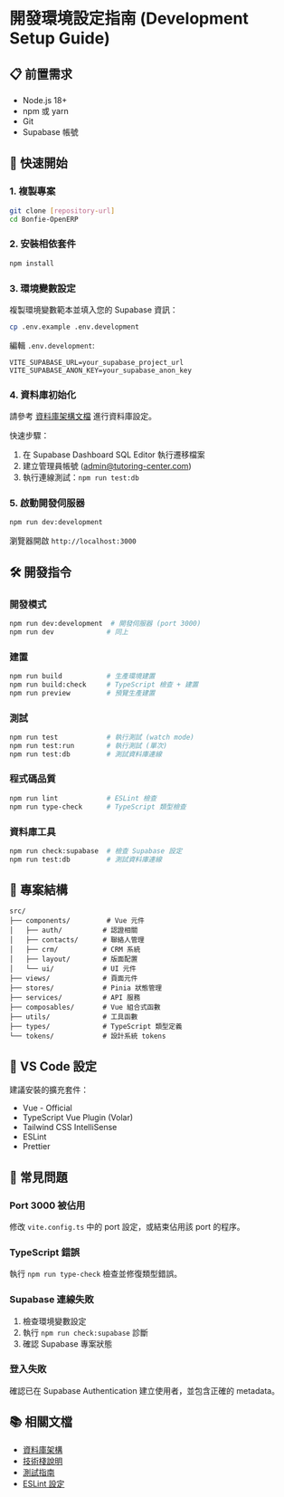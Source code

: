 # 開發環境設定指南 (Development Setup Guide)

## 📋 前置需求

- Node.js 18+ 
- npm 或 yarn
- Git
- Supabase 帳號

## 🚀 快速開始

### 1. 複製專案
```bash
git clone [repository-url]
cd Bonfie-OpenERP
```

### 2. 安裝相依套件
```bash
npm install
```

### 3. 環境變數設定
複製環境變數範本並填入您的 Supabase 資訊：
```bash
cp .env.example .env.development
```

編輯 `.env.development`:
```env
VITE_SUPABASE_URL=your_supabase_project_url
VITE_SUPABASE_ANON_KEY=your_supabase_anon_key
```

### 4. 資料庫初始化
請參考 [資料庫架構文檔](../architecture/DATABASE.md) 進行資料庫設定。

快速步驟：
1. 在 Supabase Dashboard SQL Editor 執行遷移檔案
2. 建立管理員帳號 (admin@tutoring-center.com)
3. 執行連線測試：`npm run test:db`

### 5. 啟動開發伺服器
```bash
npm run dev:development
```
瀏覽器開啟 `http://localhost:3000`

## 🛠️ 開發指令

### 開發模式
```bash
npm run dev:development  # 開發伺服器 (port 3000)
npm run dev             # 同上
```

### 建置
```bash
npm run build           # 生產環境建置
npm run build:check     # TypeScript 檢查 + 建置
npm run preview         # 預覽生產建置
```

### 測試
```bash
npm run test            # 執行測試 (watch mode)
npm run test:run        # 執行測試 (單次)
npm run test:db         # 測試資料庫連線
```

### 程式碼品質
```bash
npm run lint            # ESLint 檢查
npm run type-check      # TypeScript 類型檢查
```

### 資料庫工具
```bash
npm run check:supabase  # 檢查 Supabase 設定
npm run test:db         # 測試資料庫連線
```

## 📁 專案結構

```
src/
├── components/         # Vue 元件
│   ├── auth/          # 認證相關
│   ├── contacts/      # 聯絡人管理
│   ├── crm/           # CRM 系統
│   ├── layout/        # 版面配置
│   └── ui/            # UI 元件
├── views/             # 頁面元件
├── stores/            # Pinia 狀態管理
├── services/          # API 服務
├── composables/       # Vue 組合式函數
├── utils/             # 工具函數
├── types/             # TypeScript 類型定義
└── tokens/            # 設計系統 tokens
```

## 🔧 VS Code 設定

建議安裝的擴充套件：
- Vue - Official
- TypeScript Vue Plugin (Volar)
- Tailwind CSS IntelliSense
- ESLint
- Prettier

## 🐛 常見問題

### Port 3000 被佔用
修改 `vite.config.ts` 中的 port 設定，或結束佔用該 port 的程序。

### TypeScript 錯誤
執行 `npm run type-check` 檢查並修復類型錯誤。

### Supabase 連線失敗
1. 檢查環境變數設定
2. 執行 `npm run check:supabase` 診斷
3. 確認 Supabase 專案狀態

### 登入失敗
確認已在 Supabase Authentication 建立使用者，並包含正確的 metadata。

## 📚 相關文檔
- [資料庫架構](../architecture/DATABASE.md)
- [技術棧說明](../architecture/TECH_STACK.md)
- [測試指南](./TESTING.md)
- [ESLint 設定](./eslint-setup.md)